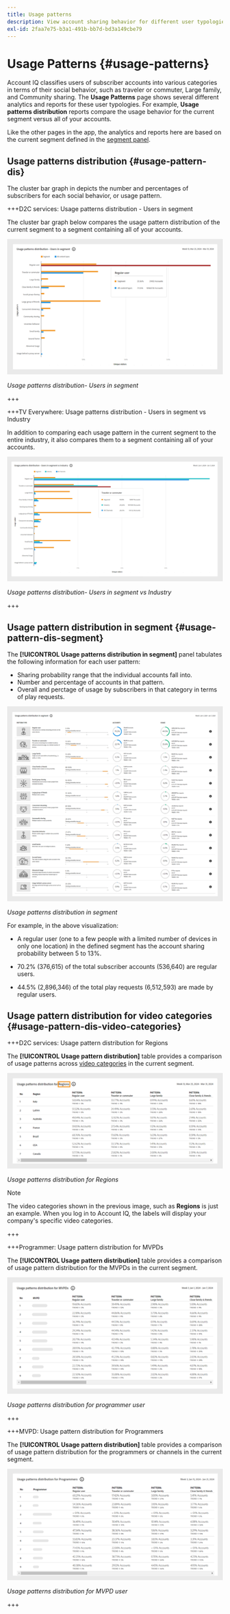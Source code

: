 ```yaml
---
title: Usage patterns
description: View account sharing behavior for different user typologies.
exl-id: 2faa7e75-b3a1-491b-bb7d-bd3a149cbe79
---
```

# Usage Patterns {#usage-patterns}

Account IQ classifies users of subscriber accounts into various categories in terms of their social behavior, such as traveler or commuter, Large family, and Community sharing. The **Usage Patterns** page shows several different analytics and reports for these user typologies. For example, **Usage patterns distribution** reports compare the usage behavior for the current segment versus all of your accounts.

Like the other pages in the app, the analytics and reports here are based on the current segment defined in the [segment panel](/help/accountiq/segments-timeinterval.md).

## Usage patterns distribution {#usage-pattern-dis}

The cluster bar graph in depicts the number and percentages of subscribers for each social behavior, or usage pattern. 

+++D2C services: Usage patterns distribution - Users in segment

The cluster bar graph below compares the usage pattern distribution of the current segment to a segment containing all of your accounts.

![](assets/d2c-segment-users-industry.png)

*Usage patterns distribution- Users in segment*

+++

+++TV Everywhere: Usage patterns distribution - Users in segment vs Industry

In addition to comparing each usage pattern in the current segment to the entire industry, it also compares them to a segment containing all of your accounts.

![](assets/segment-users-industry.png)

*Usage patterns distribution- Users in segment vs Industry* 

+++

## Usage pattern distribution in segment {#usage-pattern-dis-segment}

The **[!UICONTROL Usage patterns distribution in segment]** panel tabulates the following information for each user pattern:

* Sharing probability range that the individual accounts fall into.
* Number and percentage of accounts in that pattern.
* Overall and perctage of usage by subscribers in that category in terms of play requests.

![](assets/usage-pattern-segmentwise.png)

*Usage patterns distribution in segment* 

For example, in the above visualization:

* A regular user (one to a few people with a limited number of devices in only one location) in the defined segment has the account sharing probability between 5 to 13%.

* 70.2% (376,615) of the total subscriber accounts (536,640) are regular users.

* 44.5% (2,896,346) of the total play requests (6,512,593) are made by regular users.

## Usage pattern distribution for video categories {#usage-pattern-dis-video-categories}

+++D2C services: Usage pattern distribution for Regions

The **[!UICONTROL Usage pattern distribution]** table provides a comparison of usage patterns across [video categories](product-concepts.md##video-category-def) in the current segment.

![](assets/d2c-usage-patterns-regions.png)

*Usage patterns distribution for Regions* 

>[!NOTE]
>
>The video categories shown in the previous image, such as **Regions** is just an example. When you log in to Account IQ, the labels will display your company's specific video categories.

+++

+++Programmer: Usage pattern distribution for MVPDs 

The **[!UICONTROL Usage pattern distribution]** table provides a comparison of usage pattern distribution for the MVPDs in the current segment.

![](assets/usage-patterns-mvpdwise.png)

*Usage patterns distribution for programmer user* 

+++

+++MVPD: Usage pattern distribution for Programmers 

The **[!UICONTROL Usage pattern distribution]** table provides a comparison of usage pattern distribution for the programmers or channels in the current segment.

![](assets/usage-patterns-programmerwise.png)

*Usage patterns distribution for MVPD user* 

+++

